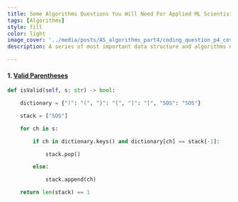 ```yaml
---
title: Some Algorithms Questions You Will Need For Applied ML Scientist Role - Part 4
tags: [Algorithms]
style: fill
color: light
image_cover: '../media/posts/AS_algorithms_part4/coding_question_p4_cover.png'
description: A series of most important data structure and algorithms questions that you will need if you are applying to applied machine learning scientist role.

---
```






#### 1. [Valid Parentheses](https://leetcode.com/problems/valid-parentheses/description/) 

```python
def isValid(self, s: str) -> bool:

    dictionary = {")": "(", "}": "{", "]": "[", "SOS": "SOS"}

    stack = ["SOS"]

    for ch in s:

        if ch in dictionary.keys() and dictionary[ch] == stack[-1]:

            stack.pop()

        else:

            stack.append(ch)

    return len(stack) == 1

```